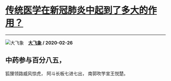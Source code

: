 # [传统医学在新冠肺炎中起到了多大的作用？](https://www.zhihu.com/answer/1039230589)

------------------------------------------------------------------

![大飞象](https://pic4.zhimg.com/v2-3fa32c42331bac84e13a310f833aa025.jpg?source=1940ef5c "大飞象")&emsp;**[大飞象](https://www.zhihu.com/people/da-fei-xiang-31) / 2020-02-26**

## 中药参与百分八五，
狐狸领路威风惊虎，
阿斗长板七进七出，
南郭吹竽宣王悦楚。





